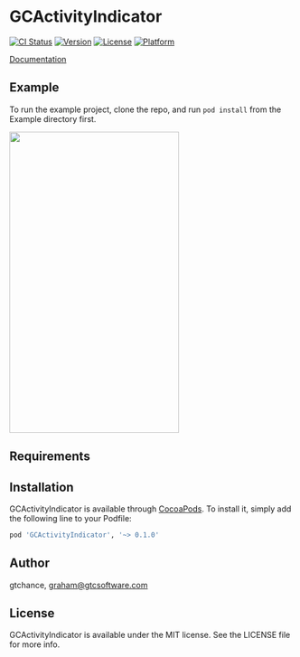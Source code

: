 # GCActivityIndicator

[![CI Status](https://img.shields.io/travis/gtchance/GCActivityIndicator.svg?style=flat)](https://travis-ci.org/gtchance/GCActivityIndicator)
[![Version](https://img.shields.io/cocoapods/v/GCActivityIndicator.svg?style=flat)](https://cocoapods.org/pods/GCActivityIndicator)
[![License](https://img.shields.io/cocoapods/l/GCActivityIndicator.svg?style=flat)](https://cocoapods.org/pods/GCActivityIndicator)
[![Platform](https://img.shields.io/cocoapods/p/GCActivityIndicator.svg?style=flat)](https://cocoapods.org/pods/GCActivityIndicator)

[Documentation](https://gtchance.github.io/GCActivityIndicator/)

## Example

To run the example project, clone the repo, and run `pod install` from the Example directory first.

<img src="https://github.com/gtchance/GCActivityIndicator/blob/development/example.gif" width="300" height="533" />

## Requirements

## Installation

GCActivityIndicator is available through [CocoaPods](https://cocoapods.org). To install
it, simply add the following line to your Podfile:

```ruby
pod 'GCActivityIndicator', '~> 0.1.0'
```

## Author

gtchance, graham@gtcsoftware.com

## License

GCActivityIndicator is available under the MIT license. See the LICENSE file for more info.
